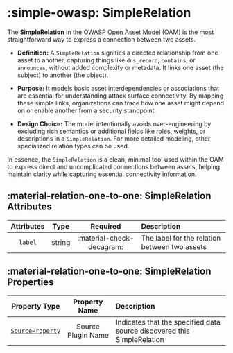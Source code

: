 # :simple-owasp: SimpleRelation

The **SimpleRelation** in the [OWASP](https://owasp.org) [Open Asset Model](https://github.com/owasp-amass/open-asset-model) (OAM) is the most straightforward way to express a connection between two assets.

- **Definition:** A `SimpleRelation` signifies a directed relationship from one asset to another, capturing things like `dns_record`, `contains`, or `announces`, without added complexity or metadata. It links one asset (the subject) to another (the object).

- **Purpose:** It models basic asset interdependencies or associations that are essential for understanding attack surface connectivity. By mapping these simple links, organizations can trace how one asset might depend on or enable another from a security standpoint.

- **Design Choice:** The model intentionally avoids over-engineering by excluding rich semantics or additional fields like roles, weights, or descriptions in a `SimpleRelation`. For more detailed modeling, other specialized relation types can be used.

In essence, the `SimpleRelation` is a clean, minimal tool used within the OAM to express direct and uncomplicated connections between assets, helping maintain clarity while capturing essential connectivity information.

## :material-relation-one-to-one: SimpleRelation Attributes

| Attributes       | Type      | Required   | Description  |
| :--------------: | :-------: | :--------: | :----------- |
| `label` | string | :material-check-decagram: | The label for the relation between two assets |

## :material-relation-one-to-one: SimpleRelation Properties

| Property Type       | Property Name       | Description   |
| :-----------------: | :-----------------: | :------------ |
| [`SourceProperty`](../properties/source_property.md) | Source Plugin Name | Indicates that the specified data source discovered this SimpleRelation |
